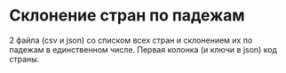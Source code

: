 # Склонение стран по падежам
2 файла (csv и json) со списком всех стран и склонением их по падежам в единственном числе. Первая колонка (и ключи в json) код страны.
